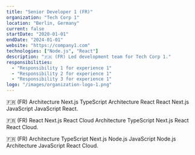 ```yaml
---
title: "Senior Developer 1 (FR)"
organization: "Tech Corp 1"
location: "Berlin, Germany"
current: false
startDate: "2020-01-01"
endDate: "2024-01-01"
website: "https://company1.com"
technologies: ["Node.js", "React"]
description: "🇫🇷 (FR) Led development team for Tech Corp 1."
responsibilities:
  - "Responsibility 1 for experience 1"
  - "Responsibility 2 for experience 1"
  - "Responsibility 3 for experience 1"
logo: "/images/organization-logo-1.png"
---
```


🇫🇷 (FR) Architecture Next.js TypeScript Architecture React React Next.js JavaScript JavaScript React.

🇫🇷 (FR) React Next.js React Cloud Architecture TypeScript Next.js React React Cloud.

🇫🇷 (FR) Architecture TypeScript Next.js Node.js JavaScript Node.js Architecture JavaScript React Cloud.
